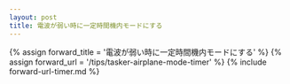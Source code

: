 ```yaml
---
layout: post
title: 電波が弱い時に一定時間機内モードにする
---
```

{% assign forward_title = '電波が弱い時に一定時間機内モードにする' %}
{% assign forward_url = '/tips/tasker-airplane-mode-timer' %}
{% include forward-url-timer.md %}
